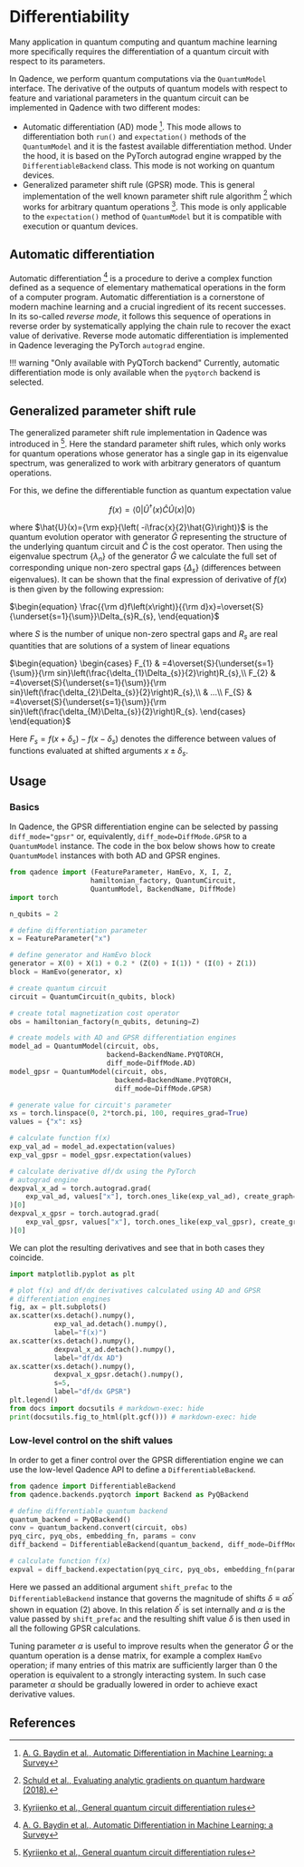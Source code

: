 # Differentiability

Many application in quantum computing and quantum machine learning more specifically requires the differentiation
of a quantum circuit with respect to its parameters.

In Qadence, we perform quantum computations via the `QuantumModel` interface. The derivative of the outputs of quantum
models with respect to feature and variational parameters in the quantum circuit can be implemented in Qadence
with two different modes:

- Automatic differentiation (AD) mode [^1]. This mode allows to differentiation both
`run()` and `expectation()` methods of the `QuantumModel` and it is the fastest
available differentiation method. Under the hood, it is based on the PyTorch autograd engine wrapped by
the `DifferentiableBackend` class. This mode is not working on quantum devices.
- Generalized parameter shift rule (GPSR) mode. This is general implementation of the well known parameter
 shift rule algorithm [^2] which works for arbitrary quantum operations [^3]. This mode is only applicable to
 the `expectation()` method of `QuantumModel` but it is compatible with execution or quantum devices.

## Automatic differentiation

Automatic differentiation [^1] is a procedure to derive a complex function defined as a sequence of elementary
mathematical operations in
the form of a computer program. Automatic differentiation is a cornerstone of modern machine learning and a crucial
ingredient of its recent successes. In its so-called *reverse mode*, it follows this sequence of operations in reverse order by systematically applying the chain rule to recover the exact value of derivative. Reverse mode automatic differentiation
is implemented in Qadence leveraging the PyTorch `autograd` engine.

!!! warning "Only available with PyQTorch backend"
    Currently, automatic differentiation mode is only
    available when the `pyqtorch` backend is selected.

## Generalized parameter shift rule

The generalized parameter shift rule implementation in Qadence was introduced in [^3]. Here the standard parameter shift rules,
which only works for quantum operations whose generator has a single gap in its eigenvalue spectrum, was generalized
to work with arbitrary generators of quantum operations.

For this, we define the differentiable function as quantum expectation value

$$
f(x) = \left\langle 0\right|\hat{U}^{\dagger}(x)\hat{C}\hat{U}(x)\left|0\right\rangle
$$

where $\hat{U}(x)={\rm exp}{\left( -i\frac{x}{2}\hat{G}\right)}$ is the quantum evolution operator with generator $\hat{G}$ representing the structure of the underlying quantum circuit and $\hat{C}$ is the cost operator. Then using the eigenvalue spectrum $\left\{ \lambda_n\right\}$ of the generator $\hat{G}$ we calculate the full set of corresponding unique non-zero spectral gaps $\left\{ \Delta_s\right\}$ (differences between eigenvalues). It can be shown that the final expression of derivative of $f(x)$ is then given by the following expression:

$\begin{equation}
\frac{{\rm d}f\left(x\right)}{{\rm d}x}=\overset{S}{\underset{s=1}{\sum}}\Delta_{s}R_{s},
\end{equation}$

where $S$ is the number of unique non-zero spectral gaps and $R_s$ are real quantities that are solutions of a system of linear equations

$\begin{equation}
\begin{cases}
F_{1} & =4\overset{S}{\underset{s=1}{\sum}}{\rm sin}\left(\frac{\delta_{1}\Delta_{s}}{2}\right)R_{s},\\
F_{2} & =4\overset{S}{\underset{s=1}{\sum}}{\rm sin}\left(\frac{\delta_{2}\Delta_{s}}{2}\right)R_{s},\\
 & ...\\
F_{S} & =4\overset{S}{\underset{s=1}{\sum}}{\rm sin}\left(\frac{\delta_{M}\Delta_{s}}{2}\right)R_{s}.
\end{cases}
\end{equation}$

Here $F_s=f(x+\delta_s)-f(x-\delta_s)$ denotes the difference between values of functions evaluated at shifted arguments $x\pm\delta_s$.

## Usage

### Basics

In Qadence, the GPSR differentiation engine can be selected by passing `diff_mode="gpsr"` or, equivalently, `diff_mode=DiffMode.GPSR` to a `QuantumModel` instance. The code in the box below shows how to create `QuantumModel` instances with both AD and GPSR engines.

```python exec="on" source="material-block" session="differentiability"
from qadence import (FeatureParameter, HamEvo, X, I, Z,
                    hamiltonian_factory, QuantumCircuit,
                    QuantumModel, BackendName, DiffMode)
import torch

n_qubits = 2

# define differentiation parameter
x = FeatureParameter("x")

# define generator and HamEvo block
generator = X(0) + X(1) + 0.2 * (Z(0) + I(1)) * (I(0) + Z(1))
block = HamEvo(generator, x)

# create quantum circuit
circuit = QuantumCircuit(n_qubits, block)

# create total magnetization cost operator
obs = hamiltonian_factory(n_qubits, detuning=Z)

# create models with AD and GPSR differentiation engines
model_ad = QuantumModel(circuit, obs,
                        backend=BackendName.PYQTORCH,
                        diff_mode=DiffMode.AD)
model_gpsr = QuantumModel(circuit, obs,
                          backend=BackendName.PYQTORCH,
                          diff_mode=DiffMode.GPSR)

# generate value for circuit's parameter
xs = torch.linspace(0, 2*torch.pi, 100, requires_grad=True)
values = {"x": xs}

# calculate function f(x)
exp_val_ad = model_ad.expectation(values)
exp_val_gpsr = model_gpsr.expectation(values)

# calculate derivative df/dx using the PyTorch
# autograd engine
dexpval_x_ad = torch.autograd.grad(
    exp_val_ad, values["x"], torch.ones_like(exp_val_ad), create_graph=True
)[0]
dexpval_x_gpsr = torch.autograd.grad(
    exp_val_gpsr, values["x"], torch.ones_like(exp_val_gpsr), create_graph=True
)[0]
```

We can plot the resulting derivatives and see that in both cases they coincide.

```python exec="on" source="material-block" session="differentiability"
import matplotlib.pyplot as plt

# plot f(x) and df/dx derivatives calculated using AD and GPSR
# differentiation engines
fig, ax = plt.subplots()
ax.scatter(xs.detach().numpy(),
           exp_val_ad.detach().numpy(),
           label="f(x)")
ax.scatter(xs.detach().numpy(),
           dexpval_x_ad.detach().numpy(),
           label="df/dx AD")
ax.scatter(xs.detach().numpy(),
           dexpval_x_gpsr.detach().numpy(),
           s=5,
           label="df/dx GPSR")
plt.legend()
from docs import docsutils # markdown-exec: hide
print(docsutils.fig_to_html(plt.gcf())) # markdown-exec: hide
```

### Low-level control on the shift values

In order to get a finer control over the GPSR differentiation engine we can use the low-level Qadence API to define a `DifferentiableBackend`.

```python exec="on" source="material-block" session="differentiability"
from qadence import DifferentiableBackend
from qadence.backends.pyqtorch import Backend as PyQBackend

# define differentiable quantum backend
quantum_backend = PyQBackend()
conv = quantum_backend.convert(circuit, obs)
pyq_circ, pyq_obs, embedding_fn, params = conv
diff_backend = DifferentiableBackend(quantum_backend, diff_mode=DiffMode.GPSR, shift_prefac=0.2)

# calculate function f(x)
expval = diff_backend.expectation(pyq_circ, pyq_obs, embedding_fn(params, values))
```

Here we passed an additional argument `shift_prefac` to the `DifferentiableBackend` instance that governs the magnitude of shifts $\delta\equiv\alpha\delta^\prime$ shown in equation (2) above. In this relation $\delta^\prime$ is set internally and $\alpha$ is the value passed by `shift_prefac` and the resulting shift value $\delta$ is then used in all the following GPSR calculations.

Tuning parameter $\alpha$ is useful to improve results
when the generator $\hat{G}$ or the quantum operation is a dense matrix, for example a complex `HamEvo` operation; if many entries of this matrix are sufficiently larger than 0 the operation is equivalent to a strongly interacting system. In such case parameter $\alpha$ should be gradually lowered in order to achieve exact derivative values.


## References

[^1]: [A. G. Baydin et al., Automatic Differentiation in Machine Learning: a Survey](https://www.jmlr.org/papers/volume18/17-468/17-468.pdf)

[^2]: [Schuld et al., Evaluating analytic gradients on quantum hardware (2018).](https://arxiv.org/abs/1811.11184)

[^3]: [Kyriienko et al., General quantum circuit differentiation rules](https://arxiv.org/abs/2108.01218)

